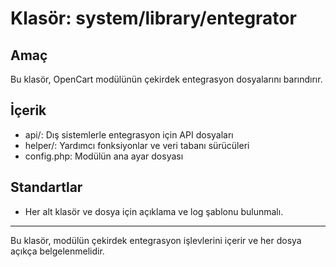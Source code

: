 # Klasör: system/library/entegrator

## Amaç
Bu klasör, OpenCart modülünün çekirdek entegrasyon dosyalarını barındırır.

## İçerik
- api/: Dış sistemlerle entegrasyon için API dosyaları
- helper/: Yardımcı fonksiyonlar ve veri tabanı sürücüleri
- config.php: Modülün ana ayar dosyası

## Standartlar
- Her alt klasör ve dosya için açıklama ve log şablonu bulunmalı.

---
Bu klasör, modülün çekirdek entegrasyon işlevlerini içerir ve her dosya açıkça belgelenmelidir. 